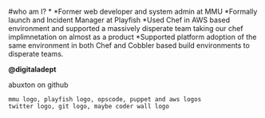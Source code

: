 <!SLIDE>
#who am I?
 *
 *Former web developer and system admin at MMU
 *Formally launch and Incident Manager at Playfish
 *Used Chef in AWS based environment and supported a massively disperate team taking our chef implimnetation on almost as a product
 *Supported platform adoption of the same environment in both Chef and Cobbler based build environments to disperate teams.


**@digitaladept**

abuxton on github

~~~SECTION:notes~~~
mmu logo, playfish logo, opscode, puppet and aws logos
twitter logo, git logo, maybe coder wall logo
